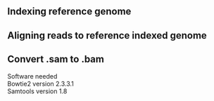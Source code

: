 ## Indexing reference genome  
## Aligning reads to reference indexed genome  
## Convert .sam to .bam  
Software needed  
Bowtie2 version 2.3.3.1  
Samtools version 1.8  

